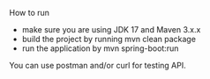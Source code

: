
How to run

- make sure you are using JDK 17 and Maven 3.x.x
- build the project by running mvn clean package
- run the application by mvn spring-boot:run

You can use postman and/or curl for testing API.


